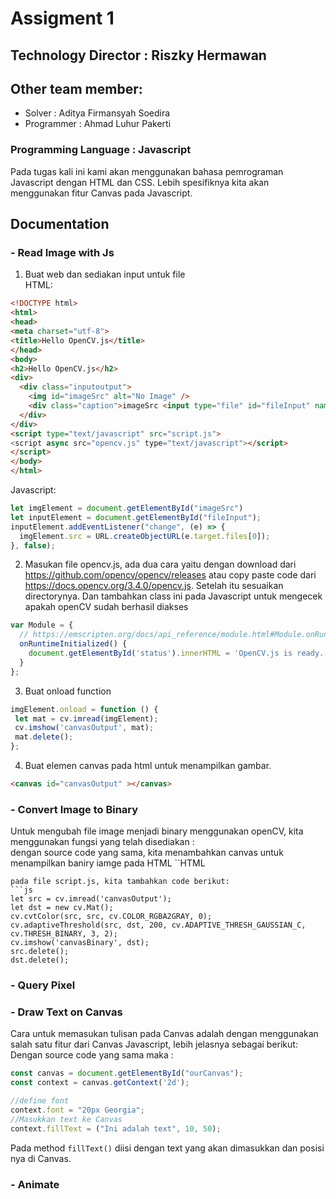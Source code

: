 # Assigment 1
## Technology Director : Riszky Hermawan
## Other team member:
- Solver : Aditya Firmansyah Soedira
- Programmer : Ahmad Luhur Pakerti


### Programming Language : Javascript
Pada tugas kali ini kami akan menggunakan bahasa pemrograman Javascript dengan HTML dan CSS. Lebih spesifiknya kita akan menggunakan fitur Canvas pada Javascript.


## Documentation
### - Read Image with Js
1. Buat web dan sediakan input untuk file <br>
HTML:
```HTML
<!DOCTYPE html>
<html>
<head>
<meta charset="utf-8">
<title>Hello OpenCV.js</title>
</head>
<body>
<h2>Hello OpenCV.js</h2>
<div>
  <div class="inputoutput">
    <img id="imageSrc" alt="No Image" />
    <div class="caption">imageSrc <input type="file" id="fileInput" name="file" /></div>
  </div>
</div>
<script type="text/javascript" src="script.js">
<script async src="opencv.js" type="text/javascript"></script>
</script>
</body>
</html>
```
Javascript:
```js
let imgElement = document.getElementById("imageSrc")
let inputElement = document.getElementById("fileInput");
inputElement.addEventListener("change", (e) => {
  imgElement.src = URL.createObjectURL(e.target.files[0]);
}, false);
```

2. Masukan file opencv.js, ada dua cara yaitu dengan download dari https://github.com/opencv/opencv/releases  atau copy paste code dari https://docs.opencv.org/3.4.0/opencv.js. Setelah itu sesuaikan directorynya. Dan tambahkan class ini pada Javascript untuk mengecek apakah openCV sudah berhasil diakses
```js
var Module = {
  // https://emscripten.org/docs/api_reference/module.html#Module.onRuntimeInitialized
  onRuntimeInitialized() {
    document.getElementById('status').innerHTML = 'OpenCV.js is ready.';
  }
};
```

3. Buat onload function 
 ```js
imgElement.onload = function () {
  let mat = cv.imread(imgElement);
  cv.imshow('canvasOutput', mat);
  mat.delete();
};
 ```
 4. Buat elemen canvas pada html untuk menampilkan gambar.
 ```HTML
<canvas id="canvasOutput" ></canvas>
 ```



### - Convert Image to Binary
Untuk mengubah file image menjadi binary menggunakan openCV, kita menggunakan fungsi yang telah disediakan :<br>
dengan source code yang sama, kita menambahkan canvas untuk menampilkan baniry iamge pada HTML
``HTML
<canvas id="canvasBinary"></canvas>
```
pada file script.js, kita tambahkan code berikut:
```js
let src = cv.imread('canvasOutput');
let dst = new cv.Mat();
cv.cvtColor(src, src, cv.COLOR_RGBA2GRAY, 0);
cv.adaptiveThreshold(src, dst, 200, cv.ADAPTIVE_THRESH_GAUSSIAN_C, cv.THRESH_BINARY, 3, 2);
cv.imshow('canvasBinary', dst);
src.delete();
dst.delete();
```

### - Query Pixel

### - Draw Text on Canvas
Cara untuk memasukan tulisan pada Canvas adalah dengan menggunakan salah satu fitur dari Canvas Javascript, lebih jelasnya sebagai berikut: <br>
Dengan source code yang sama maka :
```js
const canvas = document.getElementById("ourCanvas");
const context = canvas.getContext('2d');

//define font
context.font = "20px Georgia";
//Masukkan text ke Canvas
context.fillText = ("Ini adalah text", 10, 50);

```
Pada method ``` fillText() ``` diisi dengan text yang akan dimasukkan dan posisi nya di Canvas.



### - Animate 

